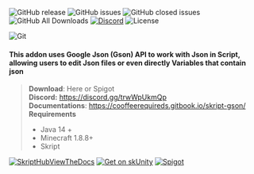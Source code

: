 
![GitHub release](https://img.shields.io/github/release/cooffeeRequired/skript-gson?style=for-the-badge)
![GitHub issues](https://img.shields.io/github/issues-raw/cooffeeRequired/skript-gson?style=for-the-badge)
![GitHub closed issues](https://img.shields.io/github/issues-closed-raw/cooffeeRequired/skript-gson.svg?style=for-the-badge)
![GitHub All Downloads](https://img.shields.io/github/downloads/cooffeeRequired/skript-gson/total.svg?style=for-the-badge)
[![Discord](https://img.shields.io/discord/425192525091831808.svg?style=for-the-badge)](https://discord.gg/skript)
![License](https://img.shields.io/github/license/cooffeeRequired/skript-gson?style=for-the-badge)

![Git](https://user-images.githubusercontent.com/106232282/200173734-9a309996-c06a-4172-9eef-c3df82be8284.png)

#### This addon uses Google Json (Gson) API to work with Json in Script, allowing users to edit Json files or even directly Variables that contain json


> **Download**: Here or Spigot\
> **Discord:** https://discord.gg/trwWpUkmQp \
> **Documentations**: https://cooffeerequireds.gitbook.io/skript-gson/ \
> **Requirements**
> * Java 14 +
> * Minecraft 1.8.8+
> * Skript

[![SkriptHubViewTheDocs](http://skripthub.net/static/addon/ViewTheDocsButton.png)](http://skripthub.net/docs/?addon=Skript-Gson)
[![Get on skUnity](https://skunity.com/branding/buttons/get_on_docs_4.png)](https://docs.skunity.com/syntax/search/addon:skript-gson)
[![Spigot](https://static.spigotmc.org/img/spigot.png)](https://www.spigotmc.org/resources/skript-gson.106019/)
